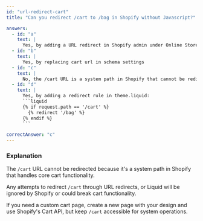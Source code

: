 ```yaml
---
id: "url-redirect-cart"
title: "Can you redirect /cart to /bag in Shopify without Javascript?"

answers:
  - id: "a"
    text: |
      Yes, by adding a URL redirect in Shopify admin under Online Store > Navigation > URL Redirects
  - id: "b"
    text: |
      Yes, by replacing cart url in schema settings
  - id: "c"
    text: |
      No, the /cart URL is a system path in Shopify that cannot be redirected 
  - id: "d"
    text: |
      Yes, by adding a redirect rule in theme.liquid:
      ```liquid
      {% if request.path == '/cart' %}
        {% redirect '/bag' %}
      {% endif %}
      ```

correctAnswer: "c"
---
```


### Explanation

The `/cart` URL cannot be redirected because it's a system path in Shopify that handles core cart functionality.

Any attempts to redirect `/cart` through URL redirects, or Liquid will be ignored by Shopify or could break cart functionality.

If you need a custom cart page, create a new page with your design and use Shopify's Cart API, but keep `/cart` accessible for system operations. 